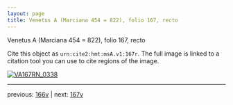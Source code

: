 ```yaml
---
layout: page
title: Venetus A (Marciana 454 = 822), folio 167, recto
---
```


Venetus A (Marciana 454 = 822), folio 167, recto

Cite this object as `urn:cite2:hmt:msA.v1:167r`.  The full image is linked to a citation tool you can use to cite regions of the image.

[![VA167RN_0338](http://www.homermultitext.org/iipsrv?IIIF=/project/homer/pyramidal/deepzoom/hmt/vaimg/2017a/VA167RN_0338.tif/full/800,/0/default.jpg)](http://www.homermultitext.org/ict2/?urn=urn:cite2:hmt:vaimg.2017a:VA167RN_0338) 

---

previous:  [166v](../166v/) | next: [167v](../167v/)